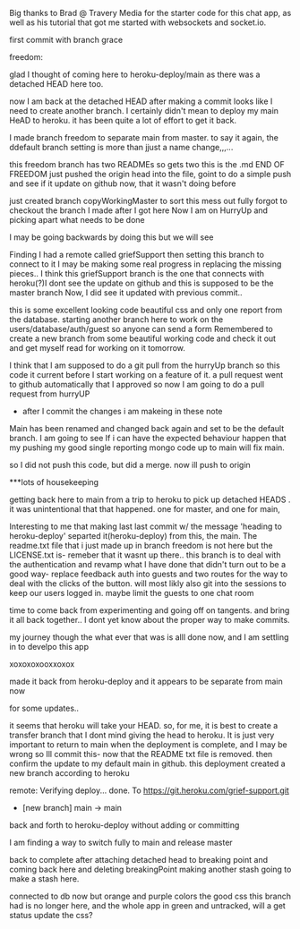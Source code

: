 

Big thanks to Brad @ Travery Media for the starter code for this chat app, as well 
as his tutorial that got me started with websockets and socket.io.

first commit with branch grace

 freedom:


glad I thought of coming here to heroku-deploy/main as there was a detached HEAD here too.

now I am back at the detached HEAD after making a commit looks like I need to create another branch. I certainly didn't mean to deploy my main HeAD to heroku. it has been quite a lot of effort to get it back.

I made branch freedom to separate main from master. to say it again, the ddefault branch setting is more than jjust a name change,,,...

this freedom branch has two READMEs so gets two this is the .md
END OF FREEDOM
just pushed the origin head into the file, goint to do a simple push and see 
if it update on github now, that it wasn't doing before

just created branch copyWorkingMaster to sort this mess out fully
forgot to checkout the branch I made after I got here
Now I am on HurryUp and picking apart what needs to be done

I may be going backwards by doing this but we will see

Finding I had a remote called griefSupport then setting this branch to connect to it
I may be making some real progress in replacing the missing pieces..
I think this griefSupport branch is the one that connects with heroku(?)I dont see the update on github and this is supposed to be the master branch
Now, I did see it updated with previous commit..


this is some excellent looking code beautiful css and only one report from the database.
starting another branch here to work on the users/database/auth/guest so anyone can send a form
Remembered to create a new branch from some beautiful working code and check it out and get myself read for working on it tomorrow.

I think that I am supposed to do a git pull from the hurryUp branch so this code it current before I start working on a feature of it. a pull request went to github automatically that I approved so now I am going to do a pull request from hurryUP
- after I commit the changes i am makeing in these note

Main has been renamed and changed back again and set to be the default branch. I am going to see If i can have the expected behaviour happen that my pushing my good single reporting mongo code up to main will fix main.

so I did not push this code, but did a merge. now ill push to origin

***lots of housekeeping

getting back here to main from a trip to heroku to pick up detached HEADS . it was unintentional that that happened. one for master, and one for main,

Interesting to me that making last last commit w/ the message  'heading to heroku-deploy' separted it(heroku-deploy) from this, the main. The readme.txt file that i just made up in branch freedom is not here but the LICENSE.txt is- remeber that it  wasnt up there..
this branch is to deal with the authentication and revamp what I have done that didn't turn out to be a good way- replace feedback auth into guests and two routes for the way to deal with the clicks of the button. will most likly also git into the sessions to keep our users logged in. maybe limit the guests to one chat room


time to come back from experimenting and going off on tangents. and bring it all back together.. I dont yet know about the proper way to make commits. 

my journey though the what ever that was is alll done now, and I am settling in to develpo this app

xoxoxoxooxxoxox



made it back from heroku-deploy and it appears to be separate from main now

for some updates..

it seems that heroku will take your HEAD. so, for me, it is best to create a transfer branch that I dont mind giving the head to heroku. It is just very important to return to main when the deployment is complete, and I may be wrong so Ill commit this- now that the README txt file is removed. then confirm the update to my default main in github. this deployment created a new branch according to heroku 

remote: Verifying deploy... done.
To https://git.heroku.com/grief-support.git
 * [new branch]      main -> main

 


back and forth to heroku-deploy without adding or committing

I am finding a way to switch fully to main and release master

back to complete after attaching detached head to breaking point and coming back here and deleting breakingPoint
making another stash
going to make a stash here.

connected to db now but orange and purple colors
the good css this branch had is no longer here, and the whole app in green and untracked, will a get status update the css?